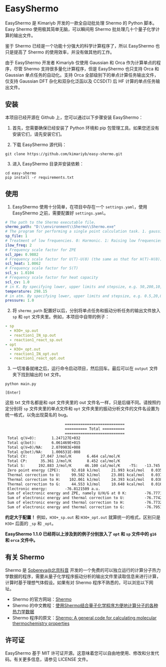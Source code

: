 # EasyShermo

EasyShermo 是 Kimariyb 开发的一款全自动批处理 Shermo 的 Python 脚本。Easy Shermo 使用极其简单无脑，可以瞬间用 Shermo 批处理几十个量子化学计算的输出文件。

鉴于 Shermo 已经是一个功能十分强大的科学计算程序了，所以 EasyShermo 也只是提高了 Shermo 的使用效率，并没有做其他的工作。

由于 EasyShermo 开发者 Kimariyb 仅使用 Gaussian 和 Orca 作为计算单点的程序，尽管 Shermo 支持很多量化计算程序，但是 EasyShermo 也只支持 Orca 和 Gaussian 单点任务的自动化。支持 Orca 全部级别下的单点计算任务输出文件，仅支持 Gaussian DFT 杂化和双杂化泛函以及 CCSD(T) 后 HF 计算的单点任务输出文件。

## 安装

本项目已经开源在 Github 上，您可以通过以下步骤安装 EasyShermo：

1. 首先，您需要确保已经安装了 Python 环境和 pip 包管理工具。如果您还没有安装它们，请先安装它们。

2. 下载 EasyShermo 源代码：
```shell
git clone https://github.com/kimariyb/easy-shermo.git
```

3. 进入 EasyShermo 目录并安装依赖：
```shell
cd easy-shermo
pip install -r requirements.txt
```

## 使用

1. EasyShermo 使用十分简单，在项目中存在一个 `settings.yaml`，使用 EasyShermo 之前，需要配置好 `settings.yaml`。
```yaml
# The path to the Shermo executable file.
shermo_path: "D:\\environment\\Shermo\\Shermo.exe"
# The program for performing a single point calculation task. 1. gaussian; 2. orca
sp_file: 1
# Treatment of low frequencies. 0: Harmonic. 1: Raising low frequencies. 2: Grimme's entropy interpolation
ilow_freq: 2
# Frequency scale factor for ZPE
scl_zpe: 0.9882
# Frequency scale factor for U(T)-U(0) (the same as that for H(T)-H(0))
scl_heat: 1.0062
# Frequency scale factor for S(T)
scl_s: 1.0104
# Frequency scale factor for heat capacity
scl_cv: 1.0
# in K. By specifying lower, upper limits and stepsize, e.g. 50,200,10, it can be scanned
temperature: 298.15
# in atm. By specifying lower, upper limits and stepsize, e.g. 0.5,20,0.1, it can be scanned
pressure: 1.0
```

2. 将 `shermo_path` 配置好以后，分别将单点任务和振动分析任务的输出文件放入 `sp` 和 `opt` 文件夹里。例如，本项目中自带的例子：
```yaml
- sp
  - H3O+_sp.out
  - reaction1_IN_sp.out
  - reaction1_react_sp.out
- opt
  - H3O+_opt.out
  - reaction1_IN_opt.out
  - reaction1_react_opt.out
```

3. 一切准备就绪之后，运行命令启动项目，然后回车。最后可以在 `output` 文件夹下找到输出的 txt 文件。
```shell
python main.py

[Enter]
```

这些 txt 文件名都是和 opt 文件夹里的 out 文件名一样，只是后缀不同。请按照约定分别将 `sp` 文件夹里的单点文件和 `opt` 文件夹里的振动分析文件的文件名设置为统一格式，以免出现莫名的 bug。

```txt
                           ===========================
                           ========== Total ==========
                           ===========================
 Total q(V=0):       1.247127E+032
 Total q(bot):       6.061469E+015
 Total q(V=0)/NA:    2.070903E+008
 Total q(bot)/NA:    1.006531E-008
 Total CV:      27.047 J/mol/K       6.464 cal/mol/K
 Total CP:      35.361 J/mol/K       8.452 cal/mol/K
 Total S:      192.883 J/mol/K      46.100 cal/mol/K    -TS:   -13.745 kcal/mol
 Zero point energy (ZPE):     92.018 kJ/mol     21.993 kcal/mol   0.035048 a.u.
 Thermal correction to U:     99.582 kJ/mol     23.801 kcal/mol   0.037929 a.u.
 Thermal correction to H:    102.061 kJ/mol     24.393 kcal/mol   0.038873 a.u.
 Thermal correction to G:     44.553 kJ/mol     10.648 kcal/mol   0.016969 a.u.
 Electronic energy:        -76.8121509 a.u.
 Sum of electronic energy and ZPE, namely U/H/G at 0 K:        -76.7771031 a.u.
 Sum of electronic energy and thermal correction to U:         -76.7742223 a.u.
 Sum of electronic energy and thermal correction to H:         -76.7732781 a.u.
 Sum of electronic energy and thermal correction to G:         -76.7951817 a.u.
```

**约定大于配置！** 例如，`H3O+_sp.out` 和 `H3O+_opt.out` 就算统一的格式，区别只是 `H3O+` 后面的 `_sp` 和 `_opt`。

**EasyShermo 1.1.0 已经将以上涉及到的例子分别放入了 `opt` 和 `sp` 文件中的 `g16` 和 `orca` 文件中。**

## 有关 Shermo

Shermo 是 [Sobereva@北京科音](http://www.keinsci.com/) 开发的一个免费的可以独立运行的计算分子热力学数据的程序，需要从量子化学程序振动分析的输出文件里读取信息来进行计算，计算时基于理想气体假设。如果有对 Shermo 程序不熟悉的，可以浏览以下网址。

- Shermo 的官方网站：[Shermo](http://sobereva.com/soft/shermo/)
- Shermo 的中文教程：[使用Shermo结合量子化学程序方便地计算分子的各种热力学数据](http://sobereva.com/552)
- Shermo 程序的原文：[Shermo: A general code for calculating molecular thermochemistry properties](https://www.sciencedirect.com/science/article/abs/pii/S2210271X21001080)

## 许可证

EasyShermo 基于 MIT 许可证开源。这意味着您可以自由地使用、修改和分发代码。有关更多信息，请参见 LICENSE 文件。

